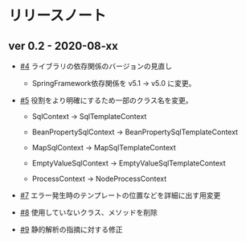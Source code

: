 # リリースノート

## ver 0.2 - 2020-08-xx

- [#4](https://github.com/mygreen/splate/pull/4) ライブラリの依存関係のバージョンの見直し

    - SpringFramework依存関係を v5.1 -> v5.0 に変更。

- [#5](https://github.com/mygreen/splate/pull/5) 役割をより明確にするため一部のクラス名を変更。

    - SqlContext -> SqlTemplateContext

    - BeanPropertySqlContext -> BeanPropertySqlTemplateContext

    - MapSqlContext -> MapSqlTemplateContext

    - EmptyValueSqlContext -> EmptyValueSqlTemplateContext

    - ProcessContext -> NodeProcessContext

- [#7](https://github.com/mygreen/splate/pull/7) エラー発生時のテンプレートの位置などを詳細に出す用変更

- [#8](https://github.com/mygreen/splate/pull/8) 使用していないクラス、メソッドを削除

- [#9](https://github.com/mygreen/splate/pull/9) 静的解析の指摘に対する修正


